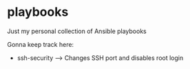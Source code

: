 # playbooks

Just my personal collection of Ansible playbooks

Gonna keep track here:
- ssh-security --> Changes SSH port and disables root login
